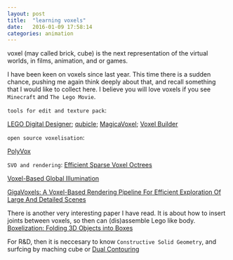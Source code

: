 ```yaml
---
layout: post
title:  "learning voxels"
date:   2016-01-09 17:58:14
categories: animation
---
```

 voxel (may called brick, cube) is the next representation of the virtual worlds, in films, animation, and or games.
 
 I have been keen on voxels since last year. This time there is a sudden chance, pushing me again think deeply about that, and recall something that I would like to collect here.
 I believe you will love voxels if you see `Minecraft` and `The Lego Movie`.
 
 `tools for edit and texture pack`:
 
 [LEGO Digital Designer]; [qubicle]; [MagicaVoxel]; [Voxel Builder]
  
  `open source voxelisation`:
  
 [PolyVox]
 
 `SVO and rendering`:
 [Efficient Sparse Voxel Octrees]
 
 [Voxel-Based Global Illumination]
 
 [GigaVoxels: A Voxel-Based Rendering Pipeline For Efficient Exploration Of Large And Detailed Scenes]
 
There is another very interesting paper I have read. It is about how to insert joints between voxels, so then can (dis)assemble Lego like body.
[Boxelization: Folding 3D Objects into Boxes]

For R&D, then it is neccesary to know `Constructive Solid Geometry`, and surfcing by maching cube or [Dual Contouring]
 
 
[LEGO Digital Designer]:      http://ldd.lego.com/nl-nl/
[qubicle]: http://www.minddesk.com/
[MagicaVoxel]: MagicaVoxel
[Voxel Builder]: http://voxelbuilder.com/
[PolyVox]: http://www.volumesoffun.com/
[Efficient Sparse Voxel Octrees]: https://mediatech.aalto.fi/~samuli/publications/laine2010i3d_paper.pdf
[Voxel-Based Global Illumination]: https://wwwcg.in.tum.de/fileadmin/user_upload/Lehrstuehle/Lehrstuhl_XV/Teaching/SS13/BaMaSeminar/Mostajabodaveh_Slides.pdf
[GigaVoxels: A Voxel-Based Rendering Pipeline For Efficient Exploration Of Large And Detailed Scenes]: http://maverick.inria.fr/Membres/Cyril.Crassin/thesis/CCrassinThesis_EN_Web.pdf
[Boxelization: Folding 3D Objects into Boxes]: http://www.disneyresearch.com/wp-content/uploads/Project_Boxelization_Siggraph2014_paper.pdf
[Dual Contouring]: http://www.frankpetterson.com/publications/dualcontour/dualcontour.pdf
